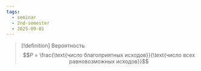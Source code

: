 ```yaml
---
tags:
  - seminar
  - 2nd-semester
  - 2025-09-01
---
```


> [!definition] Вероятность
> $$P = \frac{\text{число благоприятных исходов}}{\text{число всех равновозможных исходов}}$$

